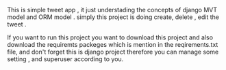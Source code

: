 This is simple tweet app , it just understading the concepts of django MVT model and ORM model .
simply this project is doing create, delete , edit the tweet .

If you want to run this project you want to download this project and also download the requiremts packeges
which is mention in the reqirements.txt file, and don't forget this is django project therefore you can 
manage some setting , and superuser according to you. 
